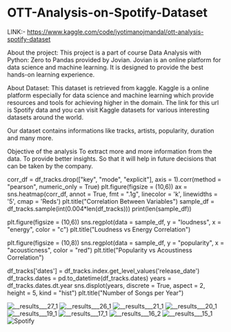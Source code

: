 # OTT-Analysis-on-Spotify-Dataset

LINK:- https://www.kaggle.com/code/jyotimanojmandal/ott-analysis-spotify-dataset


About the project: This project is a part of course Data Analysis with Python: Zero to Pandas provided by Jovian. Jovian is an online platform for data science and machine learning. It is designed to provide the best hands-on learning experience.

About Dataset: This dataset is retrieved from kaggle. Kaggle is a online platform especially for data science and machine learning which provide resources and tools for achieving higher in the domain. The link for this url is Spotify data and you can visit Kaggle datasets for various interesting datasets around the world.

Our dataset contains informations like tracks, artists, popularity, duration and many more.

Objective of the analysis
To extract more and more information from the data.
To provide better insights. So that it will help in future decisions that can be taken by the company.

corr_df = df_tracks.drop(["key", "mode", "explicit"], axis = 1).corr(method = "pearson", numeric_only = True)
plt.figure(figsize = (10,6))
ax = sns.heatmap(corr_df, annot = True, fmt = ".1g", linecolor = 'k', linewidths = '5', cmap = 'Reds')
plt.title("Correlation Between Variables")
sample_df = df_tracks.sample(int(0.004*len(df_tracks)))
print(len(sample_df))

plt.figure(figsize = (10,6))
sns.regplot(data = sample_df, y = "loudness", x = "energy", color = "c")
plt.title("Loudness vs Energy Correlation")

plt.figure(figsize = (10,8))
sns.regplot(data = sample_df, y = "popularity", x = "acousticness", color = "red")
plt.title("Popularity vs Acoustiness Correlation")

df_tracks['dates'] = df_tracks.index.get_level_values('release_date')
df_tracks.dates = pd.to_datetime(df_tracks.dates)
years = df_tracks.dates.dt.year
sns.displot(years, discrete = True, aspect = 2, height = 5, kind = "hist")
plt.title("Number of Songs per Year")


![__results___27_1](https://github.com/HOSHANGI/OTT-Analysis-on-Spotify-Dataset/assets/118753140/b2373b12-4fc4-4d62-a494-d285a709a508)
![__results___26_1](https://github.com/HOSHANGI/OTT-Analysis-on-Spotify-Dataset/assets/118753140/b32e3b1f-708d-4863-af4c-c5dd358b559e)
![__results___21_1](https://github.com/HOSHANGI/OTT-Analysis-on-Spotify-Dataset/assets/118753140/880d4bc1-e258-4b78-bb8b-e6a75c5a99a2)
![__results___20_1](https://github.com/HOSHANGI/OTT-Analysis-on-Spotify-Dataset/assets/118753140/076cdd46-a281-4833-b499-50983e5095f6)
![__results___19_1](https://github.com/HOSHANGI/OTT-Analysis-on-Spotify-Dataset/assets/118753140/3eab2fac-3f8b-4bd8-8a79-3c43d52fe1bf)
![__results___17_1](https://github.com/HOSHANGI/OTT-Analysis-on-Spotify-Dataset/assets/118753140/4ef86a7d-51bc-412e-b7bd-036680b3c089)
![__results___16_2](https://github.com/HOSHANGI/OTT-Analysis-on-Spotify-Dataset/assets/118753140/ff3a787c-5aca-486c-8755-58c083674778)
![__results___15_1](https://github.com/HOSHANGI/OTT-Analysis-on-Spotify-Dataset/assets/118753140/8c0e66cb-c8c5-4406-bf71-63f98f8e5939)
![Spotify](https://github.com/HOSHANGI/OTT-Analysis-on-Spotify-Dataset/assets/118753140/c66d0213-90d4-4e85-919a-6bc850238b43)

